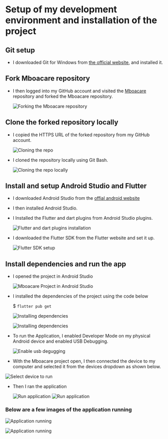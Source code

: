 # Setup of my development environment and installation of the project

## Git setup

- I downloaded Git for Windows from [the official website](https://git-scm.com/downloads), and installed it. 

## Fork Mboacare repository

- I then logged into my GitHub account and visited the [Mboacare](https://github.com/AnishaSingh0118/Mboacare) repository and forked the Mboacare repository.

    ![Forking the Mboacare repository](images/Forking%20the%20repo.png "Forking the Mboacare repository")

## Clone the forked repository locally
- I copied the HTTPS URL of the forked repository from my GitHub account.

    ![Cloning the repo](images/cloning.png "Cloning the repo")

- I cloned the repository locally using Git Bash.

    ![Cloning the repo locally](images/Cloning%20the%20project%20locally.png "Cloning the repo locally")


## Install and setup Android Studio and Flutter

- I downloaded Android Studio from the [offial android website](https://developer.android.com/studio?gclid=CjwKCAjwvfmoBhAwEiwAG2tqzPSBGL2o50FfuvpKd7CuUvzMreZur3MLNVRO3zq8bn9FY-pM-cK_HxoC3QcQAvD_BwE&gclsrc=aw.ds)
- I then installed Android Studio.

- I Installed the Flutter and dart plugins from Android Studio plugins.

    ![Flutter and dart plugins installation](images/flutter%20and%20dart%20plugins.png "Flutter and dart plugins installation")

- I downloaded the Flutter SDK from the Flutter website and set it up.

    ![Flutter SDK setup](images/flutter%20sdk%20setup.png "Flutter SDK setup")

## Install dependencies and run the app

- I opened the project in Android Studio

    ![Mboacare Project in Android Studio](images/opened%20project.png "Mboacare Project in Android Studio")

- I installed the dependencies of the project using the code below

    $ `flutter pub get`

    ![Installing dependencies](images/flutter%20pub%20get.png "Installing dependencies")

    ![Installing dependencies](images/ran%20flutter%20pub%20get.png "Installing dependencies")

- To run the Application, I enabled Developer Mode on my physical Android device and enabled USB Debugging.

    ![Enable usb degugging](images/usb%20debugging.jpg "Enable usb degugging")

- With the Mboacare project open, I then connected the device to my computer and selected it from the devices dropdown as shown below.

![Select device to run](images/select%20device.png "Select device to run")

- Then I ran the application

    ![Run application](images/run%20app.png "Run application")
    ![Run application](images/running%20the%20code.png "Run application")

### Below are a few images of the application running

  ![Application running](images/home.jpg "Application running")
    
  ![Application running](images/settings.jpg "Application running")



